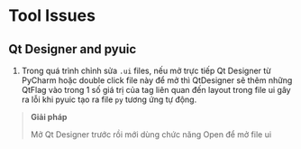 # Tool Issues

## Qt Designer and pyuic

1. Trong quá trình chỉnh sửa ```.ui``` files, nếu mở trực tiếp Qt Designer từ PyCharm hoặc double click file này để mở thì QtDesigner sẽ thêm những QtFlag vào trong 1 số giá trị của tag liên quan đến layout trong file ui gây ra lỗi khi pyuic tạo ra file ```py``` tương ứng tự động.

> **Giải pháp**
>
> Mở Qt Designer trước rồi mới dùng chức năng Open để mở file ui
